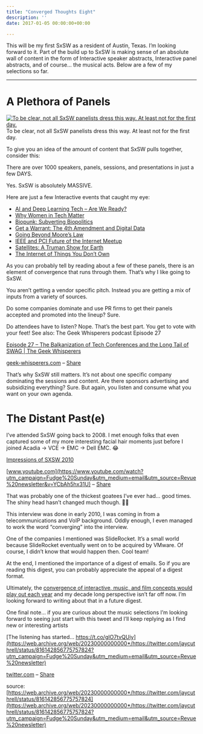 ```yaml
---
title: "Converged Thoughts Eight"
description: ''
date: 2017-01-05 00:00:00+00:00

---
```


This will be my first SxSW as a resident of Austin, Texas. I’m looking forward to it. Part of the build up to SxSW is making sense of an absolute wall of content in the form of Interactive speaker abstracts, Interactive panel abstracts, and of course… the musical acts. Below are a few of my selections so far.



---

A Plethora of Panels
====================

[![To be clear, not all SxSW panelists dress this way. At least not for the first day.](https://substack.com/static/83ff8d529fc2b0969fbec0f29649a2a3/b4294/GWAR_on_stage.jpg "To be clear, not all SxSW panelists dress this way. At least not for the first day.")](https://substackcdn.com/image/fetch/f_auto,q_auto:good,fl_progressive:steep/https%3A%2F%2Fsubstack.com%2Fstatic%2F83ff8d529fc2b0969fbec0f29649a2a3%2Fb4294%2FGWAR_on_stage.jpg)To be clear, not all SxSW panelists dress this way. At least not for the first day.

To give you an idea of the amount of content that SxSW pulls together, consider this:

There are over 1000 speakers, panels, sessions, and presentations in just a few DAYS.

Yes. SxSW is absolutely MASSIVE.

Here are just a few Interactive events that caught my eye:

* [AI and Deep Learning Tech – Are We Ready?](http://schedule.sxsw.com/2017/events/PP60701?utm_campaign=Fudge%20Sunday&utm_medium=email&utm_source=Revue%20newsletter)
* [Why Women in Tech Matter](http://schedule.sxsw.com/2017/events/PP65803?utm_campaign=Fudge%20Sunday&utm_medium=email&utm_source=Revue%20newsletter)
* [Biopunk: Subverting Biopolitics](http://schedule.sxsw.com/2017/events/PP65991?utm_campaign=Fudge%20Sunday&utm_medium=email&utm_source=Revue%20newsletter)
* [Get a Warrant: The 4th Amendment and Digital Data](http://schedule.sxsw.com/2017/events/PP64349?utm_campaign=Fudge%20Sunday&utm_medium=email&utm_source=Revue%20newsletter)
* [Going Beyond Moore’s Law](http://schedule.sxsw.com/2017/events/PP65652?utm_campaign=Fudge%20Sunday&utm_medium=email&utm_source=Revue%20newsletter)
* [IEEE and PCI Future of the Internet Meetup](http://schedule.sxsw.com/2017/events/PP69212?utm_campaign=Fudge%20Sunday&utm_medium=email&utm_source=Revue%20newsletter)
* [Satellites: A Truman Show for Earth](http://schedule.sxsw.com/2017/events/PP66756?utm_campaign=Fudge%20Sunday&utm_medium=email&utm_source=Revue%20newsletter)
* [The Internet of Things You Don’t Own](http://schedule.sxsw.com/2017/events/PP66383?utm_campaign=Fudge%20Sunday&utm_medium=email&utm_source=Revue%20newsletter)

As you can probably tell by reading about a few of these panels, there is an element of convergence that runs through them. That’s why I like going to SxSW.

You aren’t getting a vendor specific pitch. Instead you are getting a mix of inputs from a variety of sources.

Do some companies dominate and use PR firms to get their panels accepted and promoted into the lineup? Sure.

Do attendees have to listen? Nope. That’s the best part. You get to vote with your feet! See also: The Geek Whisperers podcast Episode 27

[Episode 27 – The Balkanization of Tech Conferences and the Long Tail of SWAG | The Geek Whisperers](http://geek-whisperers.com/2013/11/episode-27-the-balkanization-of-tech-conferences-and-the-long-tail-of-swag/?utm_campaign=Fudge%20Sunday&utm_medium=email&utm_source=Revue%20newsletter)

[geek-whisperers.com](http://geek-whisperers.com/2013/11/episode-27-the-balkanization-of-tech-conferences-and-the-long-tail-of-swag/?utm_campaign=Fudge%20Sunday&utm_medium=email&utm_source=Revue%20newsletter) – [Share](http://rev.vu/QQAPO?utm_campaign=Issue&utm_content=share&utm_medium=email&utm_source=Fudge+Sunday)

That’s why SxSW still matters. It’s not about one specific company dominating the sessions and content. Are there sponsors advertising and subsidizing everything? Sure. But again, you listen and consume what you want on your own agenda.

The Distant Past(e)
===================

I’ve attended SxSW going back to 2008. I met enough folks that even captured some of my more interesting facial hair moments just before I joined Acadia -> VCE -> EMC -> Dell EMC. 😂

[Impressions of SXSW 2010](https://www.youtube.com/watch?utm_campaign=Fudge%20Sunday&utm_medium=email&utm_source=Revue%20newsletter&v=YCbAh5hx31U)

[www.youtube.com](https://www.youtube.com/watch?utm_campaign=Fudge%20Sunday&utm_medium=email&utm_source=Revue%20newsletter&v=YCbAh5hx31U) – [Share](http://rev.vu/PQyoq?utm_campaign=Issue&utm_content=share&utm_medium=email&utm_source=Fudge+Sunday)

That was probably one of the thickest goatees I’ve ever had… good times. The shiny head hasn’t changed much though. 👴🏼

This interview was done in early 2010, I was coming in from a telecommunications and VoIP background. Oddly enough, I even managed to work the word “converging” into the interview.

One of the companies I mentioned was SlideRocket. It’s a small world because SlideRocket eventually went on to be acquired by VMware. Of course, I didn’t know that would happen then. Cool team!

At the end, I mentioned the importance of a digest of emails. So if you are reading this digest, you can probably appreciate the appeal of a digest format.

Ultimately, the [convergence of interactive, music, and film concepts would play out each year](/converged-thoughts-four) and my decade long perspective isn’t far off now. I’m looking forward to writing about that in a future digest.

One final note… if you are curious about the music selections I’m looking forward to seeing just start with this tweet and I’ll keep replying as I find new or interesting artists

[The listening has started… https://t.co/gIO7tvQUiy](https://web.archive.org/web/20230000000000*/https://twitter.com/jaycuthrell/status/816142856775757824?utm_campaign=Fudge%20Sunday&utm_medium=email&utm_source=Revue%20newsletter)

[twitter.com](https://web.archive.org/web/20230000000000*/https://twitter.com/jaycuthrell/status/816142856775757824?utm_campaign=Fudge%20Sunday&utm_medium=email&utm_source=Revue%20newsletter) – [Share](http://rev.vu/Z3406?utm_campaign=Issue&utm_content=share&utm_medium=email&utm_source=Fudge+Sunday)

source: [https://web.archive.org/web/20230000000000*/https://twitter.com/jaycuthrell/status/816142856775757824](https://web.archive.org/web/20230000000000*/https://twitter.com/jaycuthrell/status/816142856775757824?utm_campaign=Fudge%20Sunday&utm_medium=email&utm_source=Revue%20newsletter)

